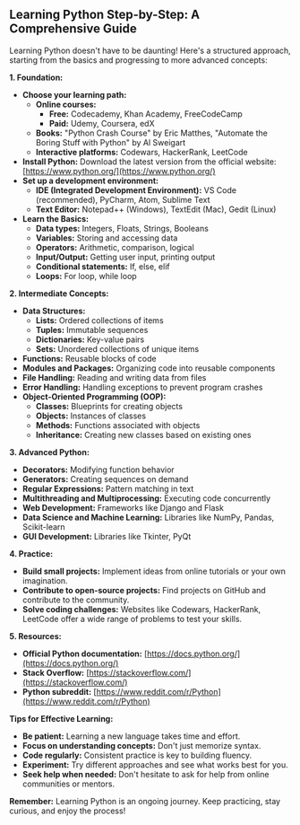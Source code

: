 ## Learning Python Step-by-Step: A Comprehensive Guide

Learning Python doesn't have to be daunting! Here's a structured approach, starting from the basics and progressing to more advanced concepts:

**1. Foundation:**

* **Choose your learning path:** 
    * **Online courses:** 
        * **Free:** Codecademy, Khan Academy, FreeCodeCamp
        * **Paid:** Udemy, Coursera, edX
    * **Books:** "Python Crash Course" by Eric Matthes, "Automate the Boring Stuff with Python" by Al Sweigart
    * **Interactive platforms:** Codewars, HackerRank, LeetCode 
* **Install Python:** Download the latest version from the official website: [https://www.python.org/](https://www.python.org/)
* **Set up a development environment:**
    * **IDE (Integrated Development Environment):** VS Code (recommended), PyCharm, Atom, Sublime Text
    * **Text Editor:** Notepad++ (Windows), TextEdit (Mac), Gedit (Linux)
* **Learn the Basics:**
    * **Data types:** Integers, Floats, Strings, Booleans
    * **Variables:** Storing and accessing data
    * **Operators:** Arithmetic, comparison, logical
    * **Input/Output:** Getting user input, printing output
    * **Conditional statements:** If, else, elif
    * **Loops:** For loop, while loop

**2. Intermediate Concepts:**

* **Data Structures:**
    * **Lists:** Ordered collections of items
    * **Tuples:** Immutable sequences
    * **Dictionaries:** Key-value pairs
    * **Sets:** Unordered collections of unique items
* **Functions:** Reusable blocks of code
* **Modules and Packages:** Organizing code into reusable components
* **File Handling:** Reading and writing data from files
* **Error Handling:** Handling exceptions to prevent program crashes
* **Object-Oriented Programming (OOP):**
    * **Classes:** Blueprints for creating objects
    * **Objects:** Instances of classes
    * **Methods:** Functions associated with objects
    * **Inheritance:** Creating new classes based on existing ones

**3. Advanced Python:**

* **Decorators:** Modifying function behavior
* **Generators:** Creating sequences on demand
* **Regular Expressions:** Pattern matching in text
* **Multithreading and Multiprocessing:** Executing code concurrently
* **Web Development:** Frameworks like Django and Flask
* **Data Science and Machine Learning:** Libraries like NumPy, Pandas, Scikit-learn
* **GUI Development:** Libraries like Tkinter, PyQt

**4. Practice:**

* **Build small projects:** Implement ideas from online tutorials or your own imagination. 
* **Contribute to open-source projects:** Find projects on GitHub and contribute to the community.
* **Solve coding challenges:** Websites like Codewars, HackerRank, LeetCode offer a wide range of problems to test your skills.

**5. Resources:**

* **Official Python documentation:** [https://docs.python.org/](https://docs.python.org/)
* **Stack Overflow:** [https://stackoverflow.com/](https://stackoverflow.com/)
* **Python subreddit:** [https://www.reddit.com/r/Python](https://www.reddit.com/r/Python)

**Tips for Effective Learning:**

* **Be patient:** Learning a new language takes time and effort.
* **Focus on understanding concepts:** Don't just memorize syntax.
* **Code regularly:** Consistent practice is key to building fluency.
* **Experiment:** Try different approaches and see what works best for you.
* **Seek help when needed:** Don't hesitate to ask for help from online communities or mentors.

**Remember:** Learning Python is an ongoing journey. Keep practicing, stay curious, and enjoy the process!